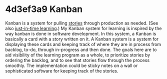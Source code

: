 # 4d3ef3a9 Kanban

Kanban is a system for pulling [stories](30cc55ee_story.md) through production as needed. (See also [just-in-time learning](a1638acb_JIT_learning.md).) My Kanban system for learning is inspired by the way kanban is done in software development. In this system, a Kanban is basically a card with a story written on it. A Kanban system is a system for displaying these cards and keeping track of where they are in process from backlog, to-do, through in-progress and then done. The goals here are to aid visibility of the learning program as a whole, to prioritize stories by ordering the backlog, and to see that stories flow through the process smoothly. The implementation could be sticky notes on a wall or sophisticated software for keeping track of the stories.